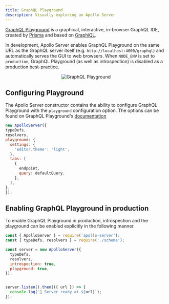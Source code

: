```yaml
---
title: GraphQL Playground
description: Visually exploring an Apollo Server
---
```


[GraphQL Playground](https://github.com/prismagraphql/graphql-playground) is a graphical, interactive, in-browser GraphQL IDE, created by [Prisma](https://www.prisma.io/) and based on [GraphiQL](https://github.com/graphql/graphiql).

In development, Apollo Server enables GraphQL Playground on the same URL as the GraphQL server itself (e.g. `http://localhost:4000/graphql`) and automatically serves the GUI to web browsers.  When `NODE_ENV` is set to `production`, GraphQL Playground (as well as introspection) is disabled as a production best-practice.

<div align="center">
  <img src="../images/graphql-playground.png" alt="GraphQL Playground">
</div>

## Configuring Playground

The Apollo Server constructor contains the ability to configure GraphQL Playground with the `playground` configuration option. The options can be found on GraphQL Playground's [documentation](https://github.com/prismagraphql/graphql-playground/#usage)

```js
new ApolloServer({
typeDefs,
resolvers,
playground: {
  settings: {
    'editor.theme': 'light',
  },
  tabs: [
    {
      endpoint,
      query: defaultQuery,
    },
  ],
},
});
```

## Enabling GraphQL Playground in production

To enable GraphQL Playground in production, introspection and the playground can be enabled explicitly in the following manner.

```js line=7-8
const { ApolloServer } = require('apollo-server');
const { typeDefs, resolvers } = require('./schema');

const server = new ApolloServer({
  typeDefs,
  resolvers,
  introspection: true,
  playground: true,
});


server.listen().then(({ url }) => {
  console.log(`🚀 Server ready at ${url}`);
});
```
